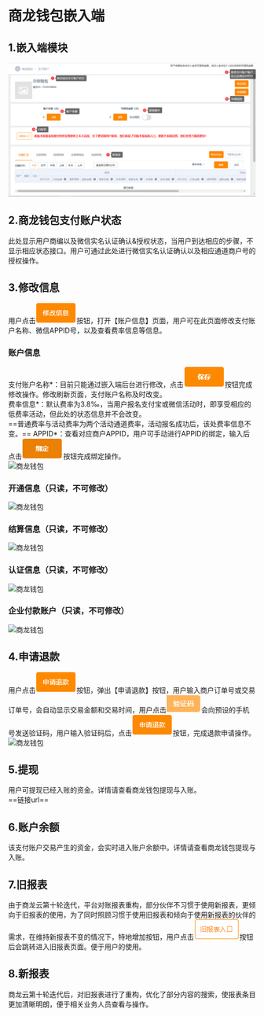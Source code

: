 # 商龙钱包嵌入端
## 1.嵌入端模块
![商龙钱包](picture\\商龙钱包\\115.png) 
## 2.商龙钱包支付账户状态
此处显示用户商编以及微信实名认证确认&授权状态，当用户到达相应的步骤，不显示相应状态接口。用户可通过此处进行微信实名认证确认以及相应通道商户号的授权操作。
## 3.修改信息
用户点击![商龙钱包](picture\\商龙钱包\\116.png)按钮，打开【账户信息】页面，用户可在此页面修改支付账户名称、微信APPID号，以及查看费率信息等信息。
### 账户信息
支付账户名称*：目前只能通过嵌入端后台进行修改，点击![商龙钱包](picture\\商龙钱包\\117.png)按钮完成修改操作。修改刷新页面，支付账户名称及时改变。  
费率信息*：默认费率为3.8‰，当用户报名支付宝或微信活动时，即享受相应的低费率活动，但此处的状态信息并不会改变。  
==普通费率与活动费率为两个活动通道费率，活动报名成功后，该处费率信息不变。== 
APPID*：查看对应商户APPID，用户可手动进行APPID的绑定，输入后点击![商龙钱包](picture\\商龙钱包\\118.png)按钮完成绑定操作。  
![商龙钱包](picture\\商龙钱包\\119.png=-500)  
### 开通信息（只读，不可修改）
![商龙钱包](picture\\商龙钱包\\120.png=-500)  
### 结算信息（只读，不可修改）
![商龙钱包](picture\\商龙钱包\\121.png=-500)  
### 认证信息（只读，不可修改）
![商龙钱包](picture\\商龙钱包\\122.png=-500)  
### 企业付款账户（只读，不可修改）
![商龙钱包](picture\\商龙钱包\\123.png=-500)  
## 4.申请退款
用户点击![商龙钱包](picture\\商龙钱包\\124.png)按钮，弹出【申请退款】按钮，用户输入商户订单号或交易订单号，会自动显示交易金额和交易时间，用户点击![商龙钱包](picture\\商龙钱包\\125.png)会向预设的手机号发送验证码，用户输入验证码后，点击![商龙钱包](picture\\商龙钱包\\126.png)按钮，完成退款申请操作。  
![商龙钱包](picture\\商龙钱包\\127.png=-500)  
## 5.提现
用户可提现已经入账的资金。详情请查看商龙钱包提现与入账。  
==链接url==
## 6.账户余额
该支付账户交易产生的资金，会实时进入账户余额中。详情请查看商龙钱包提现与入账。
## 7.旧报表
由于商龙云第十轮迭代，平台对账报表重构，部分伙伴不习惯于使用新报表，更倾向于旧报表的使用，为了同时照顾习惯于使用旧报表和倾向于使用新报表的伙伴的需求，在维持新报表不变的情况下，特地增加按钮，用户点击![商龙钱包](picture\\商龙钱包\\128.png)按钮后会跳转进入旧报表页面。便于用户的使用。
## 8.新报表
商龙云第十轮迭代后，对旧报表进行了重构，优化了部分内容的搜索，使报表条目更加清晰明朗，便于相关业务人员查看与操作。